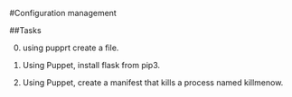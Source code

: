 #Configuration management

##Tasks

0. using pupprt create a file.

1. Using Puppet, install flask from pip3.

2. Using Puppet, create a manifest that kills a process named killmenow.
